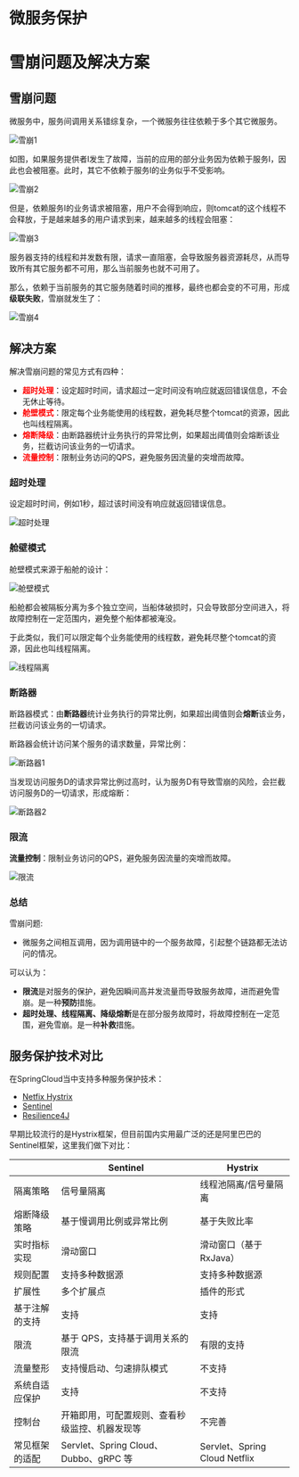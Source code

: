# 微服务保护


# 雪崩问题及解决方案

## 雪崩问题

微服务中，服务间调用关系错综复杂，一个微服务往往依赖于多个其它微服务。

![雪崩1](/_images/micro-services/frame/微服务保护/雪崩1.png)

如图，如果服务提供者I发生了故障，当前的应用的部分业务因为依赖于服务I，因此也会被阻塞。此时，其它不依赖于服务I的业务似乎不受影响。

![雪崩2](/_images/micro-services/frame/微服务保护/雪崩2.png)

但是，依赖服务I的业务请求被阻塞，用户不会得到响应，则tomcat的这个线程不会释放，于是越来越多的用户请求到来，越来越多的线程会阻塞：

![雪崩3](/_images/micro-services/frame/微服务保护/雪崩3.png)

服务器支持的线程和并发数有限，请求一直阻塞，会导致服务器资源耗尽，从而导致所有其它服务都不可用，那么当前服务也就不可用了。

那么，依赖于当前服务的其它服务随着时间的推移，最终也都会变的不可用，形成**级联失败**，雪崩就发生了：

![雪崩4](/_images/micro-services/frame/微服务保护/雪崩4.png)

## 解决方案

解决雪崩问题的常见方式有四种：

- **<font color="red">超时处理</font>**：设定超时时间，请求超过一定时间没有响应就返回错误信息，不会无休止等待。
- **<font color="red">舱壁模式</font>**：限定每个业务能使用的线程数，避免耗尽整个tomcat的资源，因此也叫线程隔离。
- **<font color="red">熔断降级</font>**：由断路器统计业务执行的异常比例，如果超出阈值则会熔断该业务，拦截访问该业务的一切请求。
- **<font color="red">流量控制</font>**：限制业务访问的QPS，避免服务因流量的突增而故障。

### 超时处理

设定超时时间，例如1秒，超过该时间没有响应就返回错误信息。

![超时处理](/_images/micro-services/frame/微服务保护/超时处理.png)

### 舱壁模式

舱壁模式来源于船舱的设计：

![舱壁模式](/_images/micro-services/frame/微服务保护/舱壁模式.png)

船舱都会被隔板分离为多个独立空间，当船体破损时，只会导致部分空间进入，将故障控制在一定范围内，避免整个船体都被淹没。

于此类似，我们可以限定每个业务能使用的线程数，避免耗尽整个tomcat的资源，因此也叫线程隔离。

![线程隔离](/_images/micro-services/frame/微服务保护/线程隔离.png)

### 断路器

断路器模式：由**断路器**统计业务执行的异常比例，如果超出阈值则会**熔断**该业务，拦截访问该业务的一切请求。

断路器会统计访问某个服务的请求数量，异常比例：

![断路器1](/_images/micro-services/frame/微服务保护/断路器1.png)

当发现访问服务D的请求异常比例过高时，认为服务D有导致雪崩的风险，会拦截访问服务D的一切请求，形成熔断：

![断路器2](/_images/micro-services/frame/微服务保护/断路器2.png)

### 限流

**流量控制**：限制业务访问的QPS，避免服务因流量的突增而故障。

![限流](/_images/micro-services/frame/微服务保护/限流.png)

### 总结

雪崩问题:

- 微服务之间相互调用，因为调用链中的一个服务故障，引起整个链路都无法访问的情况。

可以认为：

- **限流**是对服务的保护，避免因瞬间高并发流量而导致服务故障，进而避免雪崩。是一种**预防**措施。
- **超时处理、线程隔离、降级熔断**是在部分服务故障时，将故障控制在一定范围，避免雪崩。是一种**补救**措施。

## 服务保护技术对比

在SpringCloud当中支持多种服务保护技术：

- [Netfix Hystrix](https://github.com/Netflix/Hystrix)
- [Sentinel](https://github.com/alibaba/Sentinel)
- [Resilience4J](https://github.com/resilience4j/resilience4j)

早期比较流行的是Hystrix框架，但目前国内实用最广泛的还是阿里巴巴的Sentinel框架，这里我们做下对比：

|                | **Sentinel**                                   | **Hystrix**                   |
| -------------- | ---------------------------------------------- | ----------------------------- |
| 隔离策略       | 信号量隔离                                     | 线程池隔离/信号量隔离         |
| 熔断降级策略   | 基于慢调用比例或异常比例                       | 基于失败比率                  |
| 实时指标实现   | 滑动窗口                                       | 滑动窗口（基于 RxJava）       |
| 规则配置       | 支持多种数据源                                 | 支持多种数据源                |
| 扩展性         | 多个扩展点                                     | 插件的形式                    |
| 基于注解的支持 | 支持                                           | 支持                          |
| 限流           | 基于 QPS，支持基于调用关系的限流               | 有限的支持                    |
| 流量整形       | 支持慢启动、匀速排队模式                       | 不支持                        |
| 系统自适应保护 | 支持                                           | 不支持                        |
| 控制台         | 开箱即用，可配置规则、查看秒级监控、机器发现等 | 不完善                        |
| 常见框架的适配 | Servlet、Spring Cloud、Dubbo、gRPC  等         | Servlet、Spring Cloud Netflix |

